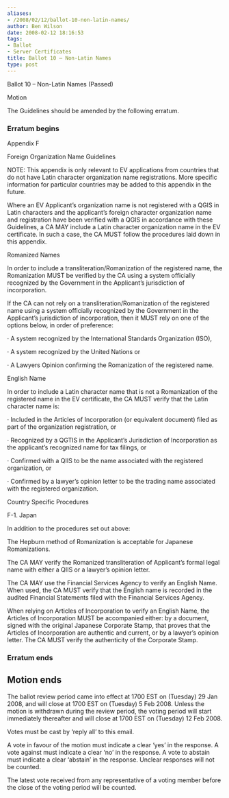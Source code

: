 ```yaml
---
aliases:
- /2008/02/12/ballot-10-non-latin-names/
author: Ben Wilson
date: 2008-02-12 18:16:53
tags:
- Ballot
- Server Certificates
title: Ballot 10 – Non-Latin Names
type: post
---
```


Ballot 10 – Non-Latin Names (Passed)

Motion

The Guidelines should be amended by the following erratum.

### Erratum begins

Appendix F

Foreign Organization Name Guidelines

NOTE: This appendix is only relevant to EV applications from countries that do not have Latin character organization name registrations. More specific information for particular countries may be added to this appendix in the future.

Where an EV Applicant’s organization name is not registered with a QGIS in Latin characters and the applicant’s foreign character organization name and registration have been verified with a QGIS in accordance with these Guidelines, a CA MAY include a Latin character organization name in the EV certificate. In such a case, the CA MUST follow the procedures laid down in this appendix.

Romanized Names

In order to include a transliteration/Romanization of the registered name, the Romanization MUST be verified by the CA using a system officially recognized by the Government in the Applicant’s jurisdiction of incorporation.

If the CA can not rely on a transliteration/Romanization of the registered name using a system officially recognized by the Government in the Applicant’s jurisdiction of incorporation, then it MUST rely on one of the options below, in order of preference:

· A system recognized by the International Standards Organization (ISO),

· A system recognized by the United Nations or

· A Lawyers Opinion confirming the Romanization of the registered name.

English Name

In order to include a Latin character name that is not a Romanization of the registered name in the EV certificate, the CA MUST verify that the Latin character name is:

· Included in the Articles of Incorporation (or equivalent document) filed as part of the organization registration, or

· Recognized by a QGTIS in the Applicant’s Jurisdiction of Incorporation as the applicant’s recognized name for tax filings, or

· Confirmed with a QIIS to be the name associated with the registered organization, or

· Confirmed by a lawyer’s opinion letter to be the trading name associated with the registered organization.

Country Specific Procedures

F-1. Japan

In addition to the procedures set out above:

The Hepburn method of Romanization is acceptable for Japanese Romanizations.

The CA MAY verify the Romanized transliteration of Applicant’s formal legal name with either a QIIS or a lawyer’s opinion letter.

The CA MAY use the Financial Services Agency to verify an English Name. When used, the CA MUST verify that the English name is recorded in the audited Financial Statements filed with the Financial Services Agency.

When relying on Articles of Incorporation to verify an English Name, the Articles of Incorporation MUST be accompanied either: by a document, signed with the original Japanese Corporate Stamp, that proves that the Articles of Incorporation are authentic and current, or by a lawyer’s opinion letter. The CA MUST verify the authenticity of the Corporate Stamp.

### Erratum ends

## Motion ends

The ballot review period came into effect at 1700 EST on (Tuesday) 29 Jan 2008, and will close at 1700 EST on (Tuesday) 5 Feb 2008. Unless the motion is withdrawn during the review period, the voting period will start immediately thereafter and will close at 1700 EST on (Tuesday) 12 Feb 2008.

Votes must be cast by ‘reply all’ to this email.

A vote in favour of the motion must indicate a clear ‘yes’ in the response. A vote against must indicate a clear ‘no’ in the response. A vote to abstain must indicate a clear ‘abstain’ in the response. Unclear responses will not be counted.

The latest vote received from any representative of a voting member before the close of the voting period will be counted.
